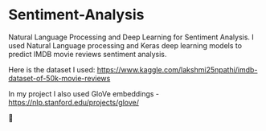 # Sentiment-Analysis
Natural Language Processing and Deep Learning for Sentiment Analysis. 
I used Natural Language processing and Keras deep learning models to predict IMDB movie reviews sentiment analysis.


Here is the dataset I used: https://www.kaggle.com/lakshmi25npathi/imdb-dataset-of-50k-movie-reviews

In my project I also used GloVe embeddings - https://nlp.stanford.edu/projects/glove/


